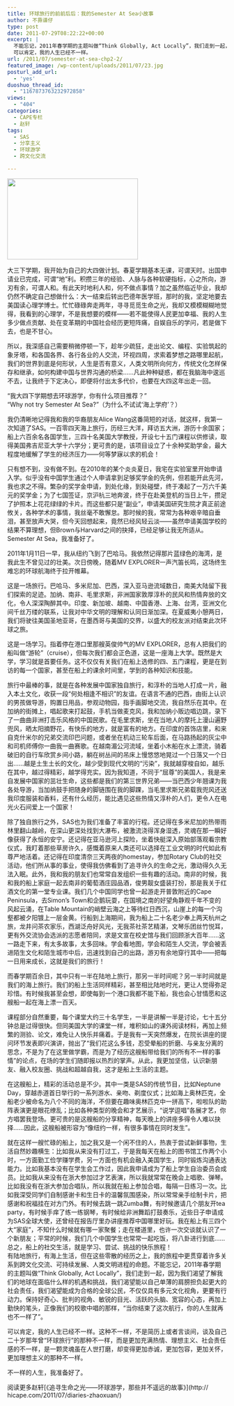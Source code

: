 ```yaml
---
title: 环球旅行的前前后后：我的Semester At Sea小故事
author: 不靠谱仔
type: post
date: 2011-07-29T08:22:22+00:00
excerpt: |
  不能忘记，2011年春学期的主题叫做“Think Globally, Act Locally”，我们走到一起，因为我们渴望了解我们的地球面临着什么样的机遇和挑战，我们渴望能以自己单薄的肩膀担负起更大的社会责任，我们渴望能成为合格的全球公民，不仅仅具有多元文化视角，更要有行动力。保持好奇心、批判的视角、敏锐的目光、活跃的头脑、宽容的心态，再加上勤快的笔头，正像我们的校歌中唱的那样，“当你结束了这次航行，你的人生就再也不一样了”。
  可以肯定，我的人生已经不一样。
url: /2011/07/semester-at-sea-chp2-2/
featured_image: /wp-content/uploads/2011/07/23.jpg
posturl_add_url:
  - 'yes'
duoshuo_thread_id:
  - "1167873763232972858"
views:
  - "404"
categories:
  - CAPE专栏
  - 赵轩
tags:
  - SAS
  - 分享主义
  - 环球游学
  - 跨文化交流

---
```

<img class="alignnone size-medium wp-image-967" src="http:// hicape.com/wp-content/uploads/2011/07/23-300x186.jpg" alt="" width="300" height="186" srcset="http://hicape.com/wp-content/uploads/2011/07/23-300x186.jpg 300w, http://hicape.com/wp-content/uploads/2011/07/23.jpg 752w" sizes="(max-width: 300px) 100vw, 300px" />

大三下学期，我开始为自己的大四做计划。春夏学期基本无课，可谓天时。出国申请业已完成，可谓“地”利。积攒三年的经验、人脉与各种软硬指标，心之所向，游刃有余，可谓人和。有此天时地利人和，何不做点事情？加之虽然临近毕业，我却仍然不确定自己想做什么：大一结束后转出巴德年医学班，那时的我，坚定地要去美国读心理学博士。忙忙碌碌奔走两年，寻寻觅觅生命之光，我却又模模糊糊地觉得，我看到的心理学，不是我想要的模样——若不能使得人民更加幸福、我的人生多少做点贡献、处在变革期的中国社会经历更短阵痛，自娱自乐的学问，若是做下去，也是不甘心。

所以，我深感自己需要稍微停顿一下，趁年少疏狂，走出论文、编程、实验筑起的象牙塔，和各国各界、各行各业的人交流，环视四周，求索着梦想之路哪里起航，我们的世界到底是何形状，人生是否有意义，人类文明所向何方，传统文化怎样保存和继承，如何构建中国与世界沟通的桥梁……凡此种种疑惑，都在我脑海中逡巡不去，让我终于下定决心，即便将付出太多代价，也要在大四这年出走一回。

“我大四下学期想去环球游学，你有什么项目推荐？”  
“Why not try Semester At Sea?”（为什么不试试‘海上学府’？）

我仍清晰地记得我和我的华裔朋友Alice Wang这番简短的对话，就这样，我第一次知道了SAS。一百零四天海上旅行，历经三大洋，拜访五大洲，游历十余国家；船上六百余名各国学生，三四十名美国大学教授，开设七十五门课程以供修读，取得美国弗吉尼亚大学十六学分；更可贵的是，该项目设立了十余种奖助学金，最大程度地缓解了学生的经济压力——何等梦寐以求的机会！

只有想不到，没有做不到。在2010年的某个炎炎夏日，我宅在实验室里开始申请入学。似乎没有中国学生通过个人申请拿到足够奖学金的先例，但若能开此先河，我也求之不得。繁杂的奖学金申请，到处化缘，到处碰壁，终于凑起了一万六千美元的奖学金；为了七国签证，京沪杭三地奔波，终于在赴美登机的当日上午，攒足了护照本上花花绿绿的卡片。而这些都只是“副业”，申请美国研究生院才真正前途攸关，各种学术的事情，我丝毫不敢懈怠。那时候的我，常常为各种艰辛暗自垂泪，甚至放声大哭，但今天回想起来，竟然已经风轻云淡——虽然申请美国学校的结果不算理想，但Brown与Harvard之间的抉择，已经足够让我无所适从。  
Semester At Sea，我准备好了。

2011年1月11日一早，我从纽约飞到了巴哈马。我依然记得那片蓝绿色的海湾，是我此生不曾见过的壮美。次日傍晚，随着MV EXPLORER一声汽笛长鸣，这场终生难忘的环球航海终于拉开帷幕。

这是一场旅行。巴哈马、多米尼加、巴西，深入亚马逊流域数日，南美大陆留下我们探索的足迹。加纳、南非、毛里求斯，非洲国家敦厚淳朴的民风和热情奔放的文化，令人深深陶醉其中。印度、新加坡、越南、中国香港、上海、台湾，亚洲文化间千丝万缕的联系，让我对中华文明的理解和认同日渐加深。在夏威夷小憩两日，我们将驶往美国圣地亚哥，在墨西哥与美国的交界，以盛大的校友派对结束此次环球之旅。

这是一场学习。指着停在港口里那艘英俊帅气的MV EXPLORER，总有人把我们的船叫做“游轮”（cruise），但每次我们都会正色道，这是一座海上大学。既然是大学，学习就是首要任务。这不仅仅有关我们在船上选修的四、五门课程，更是在到访的每一个国家，甚至在船上的课余时间里，学到的各种知识和技能。

旅行中最棒的事，就是在各种发展中国家独自旅行，和淳朴的当地人打成一片，融入本土文化，收获一段“何处相逢不相识”的友谊。在语言不通的巴西，由街上认识的男孩做导游，购置日用品，参观动物园，指手画脚地交流，我自然乐在其中。在加纳的街摊上，唱起歌来打起鼓，手机当做麦克风，我和加纳小贩边唱边跳，录下了一曲曲非洲打击乐风格的中国民歌。在毛里求斯，坐在当地人的摩托上漫山遍野兜风，晒太阳摘野花，有快乐的地方，就是富有的地方。在印度的首饰店里，和来自克什米尔的兄弟交流印巴问题，或者坐在机动三轮车后面，在马路扬起的灰尘中和司机师傅你一曲我一曲赛歌。在越南湄公河流域，坐着小木船在水上漂流，骑着破旧的自行车欣赏乡间小路，躺在树丛间的吊床上慢悠悠地晃过一个日落又一个日出……越是土生土长的文化，越少受到现代文明的“污染”，我就越穿梭自如，越乐在其中，越过得精彩，越学得充实。因为我知道，不同于“屈尊”的美国人，我是来自发展中国家的茁壮生命，这些都是我们的第三世界兄弟——当巴西少年翘课为我各处导游，当加纳鼓手把随身的脚链围在我的脚踝，当毛里求斯兄弟载我兜风还送我印度服装和香料，还有什么经历，能比遇见这些热情又淳朴的人们，更令人在电光火石间爱上一个国家！

除了独自旅行之外，SAS也为我们准备了丰富的行程。还记得在多米尼加的热带雨林里翻山越岭，在深山更深处找到大瀑布，被激流浇得浑身湿透，灵魂在那一瞬好像获得了永恒的安宁。还记得在亚马逊河上探险，坐着快艇深入原始部落观看宗教仪式，我盯着那些草房许久，感慨着原来人类还可以选择在工业文明的时代如此有尊严地活着。还记得在印度清奈三天两夜的homestay，参加Rotary Club的社交活动，他们所从事的事业，使得我仿佛看到了追寻许久的生命之光，激动得久久无法入眠。此外，我和我的朋友们也常常自发组织一些有趣的活动。南非的时候，我和我的船上家庭一起去南非的葡萄酒庄园品酒，俊男靓女盛装打扮，那是我关于红酒文化的第一堂专业课。我们几个中国同学也曾一起游走开普敦附近的Cape Peninsula，去Simon’s Town和企鹅玩耍，在国境之南的好望角静观千年不变的风起云涌，在Table Mountain的峭壁云海之上等待红日西沉，山崖上的每一个沟壑都被夕阳镀上一层金黄。行船到上海期间，我为船上二十名老少奉上两天杭州之旅，龙井问茶农家乐，西湖泛舟好风光，无我茶社茶艺精湛，文琴乐团丝竹悦耳，更有外交流协会选派的志愿者陪同，求是文宣在校史馆与我们回顾浙大百年……这一路走下来，有太多故事，太多回味。学会看地图，学会和陌生人交流，学会被丢进陌生文化和陌生城市中后，迅速找到自己的出路，游刃有余地穿行其中——把每一日用来成长，这就是我们的旅行！

而春学期百余日，其中只有一半在陆地上旅行，那另一半时间呢？另一半时间就是我们的海上旅行。我们的船上生活同样精彩，甚至相比陆地时光，更让人觉得弥足珍惜。有时候我甚至会想，即使每到一个港口我都不能下船，我也会心甘情愿和这艘船一起在海上漂一百天。

课程部分自然重要，每个课堂大约三十名学生，一半是讲解一半是讨论，七十五分钟总是过得很快。但同美国大学的课堂一样，堆积如山的课外阅读材料，再加上频繁的测验、论文，难免让人快乐并痛着。于是我有一天突然爆发，在院长讲座的提问环节发表即兴演讲，抛出了“我们花这么多钱，忍受晕船的折磨、与亲友分离的思念，不是为了在这里做学霸，而是为了经历这艘船带给我们的所有不一样的事情”的论点，在场的学生们随即报以热烈的掌声。从此，我更加坚信，认识新朋友、融入校友圈、挑战和超越自我，这才是船上生活的主题。

在这艘船上，精彩的活动总是不少。其中一类是SAS的传统节目，比如Neptune Day，穿越赤道首日举行的一系列游水、亲吻、剃度仪式；比如海上奥林匹克，全船老少被命名为八个不同的海洋，不但要在趣味奥林匹克中一拼高下，啦啦队的助阵表演更是眼花缭乱；比如各种类型的晚会和才艺展示，“说学逗唱”各展才艺，你方唱罢我登场。更可贵的是这艘船的分享精神，每天晚上的讲座多得令人难以抉择……因此，这艘船被形容为“像纽约一样，有很多事情在同时发生”。

就在这样一艘忙碌的船上，加之我又是一个闲不住的人，热衷于尝试新鲜事物，生活自然妙趣横生：比如我从来没有打过工，于是我每天在船上的图书馆工作两个小时，一方面勤工俭学赚学费，另一方面也有机会融入美国学生，同时锻炼沟通表达能力。比如我基本没有在学生会工作过，因此我申请成为了船上学生自治委员会成员。比如我从来没有在浙大参加过才艺表演，所以我就常常在晚会上唱歌、弹琴。比如我没有在浙大参加合唱队，所以我就在船上参加合唱，每隔一日练习一次。比如我深受同学们自制感谢卡和生日卡的温馨氛围感染，所以常常亲手绘制卡片，把感谢和祝福挂在对方门外。有时候去跳一跳Zumba舞，有时候邀请几个朋友开tea party，有时候手痒了练一练钢琴，有时候给非洲舞蹈打鼓奏乐，近些日子申请成为SAS全球大使，还曾经在报告厅里办讲座推荐中国哪里好玩。我在船上有三四个大“家庭”，不知什么时候就有哪一家聚餐；走在楼道里，也许一次交谈就认识了一个新朋友；平常的时候，我们几个中国学生也常常一起吃饭，将八卦进行到底……总之，船上的社交生活，就是学习、尝试、挑战的快乐旅程！  
有陆地旅行，有海上生活，但在这些零散的经历之上，我的旅程中更贯穿着许多关系到跨文化交流、可持续发展、人类文明进程的命题。不能忘记，2011年春学期的主题叫做“Think Globally, Act Locally”，我们走到一起，因为我们渴望了解我们的地球在面临什么样的机遇和挑战，我们渴望能以自己单薄的肩膀担负起更大的社会责任，我们渴望能成为合格的全球公民，不仅仅具有多元文化视角，更要有行动力。保持好奇心、批判的视角、敏锐的目光、活跃的头脑、宽容的心态，再加上勤快的笔头，正像我们的校歌中唱的那样，“当你结束了这次航行，你的人生就再也不一样了”。

可以肯定，我的人生已经不一样。这种不一样，不是简历上或者言谈间，谈及自己二十岁那年曾“环球旅行”的那种不一样，而是更加充满热情、理想主义、社会责任感的不一样，是一颗灵魂虽在人世打磨，却变得更加赤诚，更加包容，更加关怀，更加理想主义的那种不一样。

不一样的人生，我准备好了。



阅读更多赵轩[《追寻生命之光——环球游学，那些并不遥远的故事》](http:// hicape.com/2011/07/diaries-zhaoxuan/)


 [3]: http://weibo.com/semesteratsea


